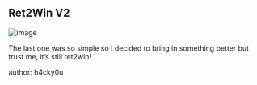 ## Ret2Win V2

![image](https://github.com/user-attachments/assets/ddcd3c1a-97bc-40d0-b411-7121d1629102)

The last one was so simple so I decided to bring in something better but trust me, it’s still ret2win!

author: h4cky0u
